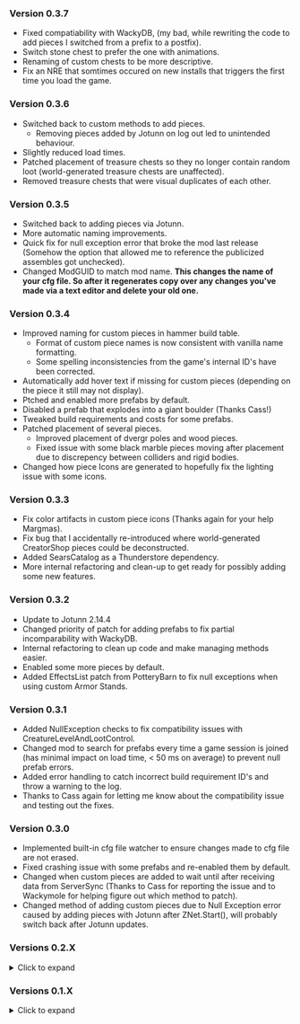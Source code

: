 ### Version 0.3.7
- Fixed compatiability with WackyDB, (my bad, while rewriting the code to add pieces I switched from a prefix to a postfix).
- Switch stone chest to prefer the one with animations.
- Renaming of custom chests to be more descriptive.
- Fix an NRE that somtimes occured on new installs that triggers the first time you load the game.

### Version 0.3.6
- Switched back to custom methods to add pieces.
    - Removing pieces added by Jotunn on log out led to unintended behaviour.
- Slightly reduced load times.
- Patched placement of treasure chests so they no longer contain random loot (world-generated treasure chests are unaffected).
- Removed treasure chests that were visual duplicates of each other.


### Version 0.3.5
- Switched back to adding pieces via Jotunn.
- More automatic naming improvements.
- Quick fix for null exception error that broke the mod last release (Somehow the option that allowed me to reference the publicized assembles got unchecked).
- Changed ModGUID to match mod name. **This changes the name of your cfg file. So after it regenerates copy over any changes you've made via a text editor and delete your old one.**

### Version 0.3.4
- Improved naming for custom pieces in hammer build table.
    - Format of custom piece names is now consistent with vanilla name formatting.
	- Some spelling inconsistencies from the game's internal ID's have been corrected.
- Automatically add hover text if missing for custom pieces (depending on the piece it still may not display).
- Ptched and enabled more prefabs by default.
- Disabled a prefab that explodes into a giant boulder (Thanks Cass!)
- Tweaked build requirements and costs for some prefabs.
- Patched placement of several pieces.
    - Improved placement of dvergr poles and wood pieces.
	- Fixed issue with some black marble pieces moving after placement due to discrepency between colliders and rigid bodies.
- Changed how piece Icons are generated to hopefully fix the lighting issue with some icons.

### Version 0.3.3
- Fix color artifacts in custom piece icons (Thanks again for your help Margmas).
- Fix bug that I accidentally re-introduced where world-generated CreatorShop pieces could be deconstructed.
- Added SearsCatalog as a Thunderstore dependency.
- More internal refactoring and clean-up to get ready for possibly adding some new features.

### Version 0.3.2
- Update to Jotunn 2.14.4
- Changed priority of patch for adding prefabs to fix partial incomparability with WackyDB.
- Internal refactoring to clean up code and make managing methods easier.
- Enabled some more pieces by default.
- Added EffectsList patch from PotteryBarn to fix null exceptions when using custom Armor Stands.

### Version 0.3.1
- Added NullException checks to fix compatibility issues with CreatureLevelAndLootControl.
- Changed mod to search for prefabs every time a game session is joined (has minimal impact on load time, < 50 ms on average) to prevent null prefab errors.
- Added error handling to catch incorrect build requirement ID's and throw a warning to the log.
- Thanks to Cass again for letting me know about the compatibility issue and testing out the fixes.

### Version 0.3.0
- Implemented built-in cfg file watcher to ensure changes made to cfg file are not erased.
- Fixed crashing issue with some prefabs and re-enabled them by default.
- Changed when custom pieces are added to wait until after receiving data from ServerSync (Thanks to Cass for reporting the issue and to Wackymole for helping figure out which method to patch).
- Changed method of adding custom pieces due to Null Exception error caused by adding pieces with Jotunn after ZNet.Start(), will probably switch back after Jotunn updates.

### Versions 0.2.X
<details>

<summary>Click to expand</summary>

### Version 0.2.2
- Added null check to EnsureNoDuplicateZNetView(), should resolve issues caused when rejoining servers (Thanks to Cass on the Odinplus for reporting the bug).
- Mod now saves the cfg file on logout, should hopefully preserve changes made to it before reading from it when rejoining a server.

### Version 0.2.1
- Fixed clipping and placement for several prefabs.
- Adjusted snap points on a few prefabs.
- Disabled CargoCrate prefab due to failing to instantiate upon placement.
- Code clean up.

### Version 0.2.0
- Reduced load time from ~30 seconds to ~0.5 seconds (Thanks to onnan for reporting the issue and to Margmas on the OdinPlus discord for the tip on reducing config file load times.)
- Switched to using ZNetScene for patch to trigger removal of custom pieces on logout.
- Internal code refactoring and clean up.
</details>

### Versions 0.1.X
<details>

<summary>Click to expand</summary>

### Version 0.1.4
- Updated for patch 0.217.22

### Version 0.1.3
- Updated for Jotunn 2.14.2
- Removed three prefabs that caused a crash when re-logging. (This should fix compatibility issues with the Multiverse mod)
- Improved load times when re-logging.
- Changed method of adding custom build pieces to respect server configuration when changing between servers without restarting the game.
- Added configuration option to restrict placement of CreatorShop pieces to Admins.

### Version 0.1.2
- Fixed ILRepacker not merging ServerSync assembly when creating Release version of Thunderstore mod package.

### Version 0.1.1
- Fixed bug caused by incorrect file version in AssemblyInfo.cs
- Thanks to BLUBBSON on Github for letting me know about the bug.

### Version 0.1.0
**Big updates**
- ServerSync has now been implemented.
- Added a setting to allow admins to deconstruct CreatorShop pieces built by other players.
- Add a configuration option for each prefab that enables a generic collision patch to allow users to possibly fix placing prefabs that have not been custom patched yet.
- Improved configuration file to provide configuration descriptions and a list of acceptable values for each configuration option.
	- Crafting station names are now descriptive instead of based on the item_id in-game.

**Minor Changes**
- Tweaked resource requirements for better balance.
- Enabled more build pieces by default after tweaking the resource requirements to prevent them unlocking several biomes before they would normally be encountered by players.
- Fixed Github link in Thunderstore manifest (had to remake it and had copied the wrong template manifest).
- Improved README formatting and fixed spelling/grammar in various places.

**You need to regenerate your configuration file again.** While I didn't touch the name scheme of the config file the additional configuration options and changes to naming for crafting station configuration mean you need to regenerate the config file.

### Version 0.0.3
- World-generated pieces now drop only their default resource drops while player-built pieces drop only the resources used to build them.
- Readme updated and cleaned up (that's what I get for writing it at 1am last time).
- Configuration file naming scheme changed due to automating the process. **You need to regenerate your configuration file and copy over any customizations you made.** Sorry for the inconvenience, future updates will not touch the configuration file naming scheme again.

### Version 0.0.2
- Updated readme and added links to source code.

### Version 0.0.1
- Initial release.

</details>
